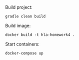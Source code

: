 Build project:
```
gradle clean build
```
Build image:
```
docker build -t hla-homework4 .
```

Start containers:
```
docker-compose up
```
